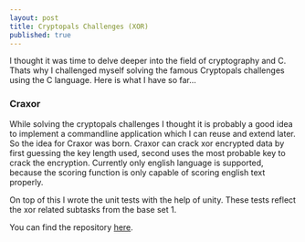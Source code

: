 ```yaml
---
layout: post
title: Cryptopals Challenges (XOR)
published: true
---
```


I thought it was time to delve deeper into the field of cryptography and C.
Thats why I challenged myself solving the famous Cryptopals challenges using
the C language. Here is what I have so far...

### Craxor

While solving the cryptopals challenges I thought it is probably a good idea to
implement a commandline application which I can reuse and extend later. So the
idea for Craxor was born. Craxor can crack xor encrypted data by first guessing
the key length used, second uses the most probable key to crack the encryption.
Currently only english language is supported, because the scoring function is
only capable of scoring english text properly.

On top of this I wrote the unit tests with the help of unity. These tests
reflect the xor related subtasks from the base set 1.

You can find the repository [here](https://github.com/afrischk/cryptography).
